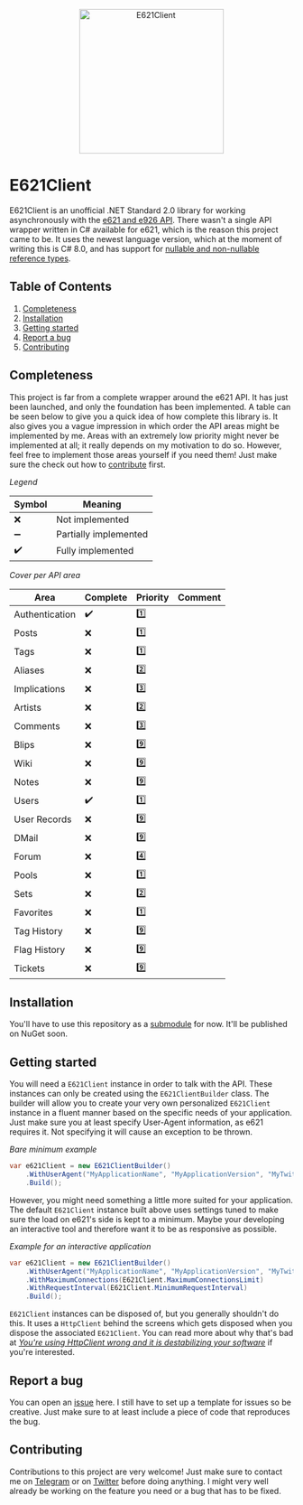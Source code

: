 <p align="center">
    <img src="https://i.imgur.com/BNkDfMV.png" alt="E621Client" width="256"/>
</p>

# E621Client

E621Client is an unofficial .NET Standard 2.0 library for working asynchronously with the [e621 and e926 API](https://e621.net/help/show/api). There wasn't a single API wrapper written in C# available for e621, which is the reason this project came to be. It uses the newest language version, which at the moment of writing this is C# 8.0, and has support for [nullable and non-nullable reference types](https://docs.microsoft.com/en-us/dotnet/csharp/nullable-references).

## Table of Contents

1. [Completeness](#completeness)
2. [Installation](#installation)
3. [Getting started](#getting-started)
4. [Report a bug](#report-a-bug)
5. [Contributing](#contributing)

## Completeness

This project is far from a complete wrapper around the e621 API. It has just been launched, and only the foundation has been implemented. A table can be seen below to give you a quick idea of how complete this library is. It also gives you a vague impression in which order the API areas might be implemented by me. Areas with an extremely low priority might never be implemented at all; it really depends on my motivation to do so. However, feel free to implement those areas yourself if you need them! Just make sure the check out how to [contribute](#contributing) first.

_Legend_

| Symbol             | Meaning               |
| ------------------ | --------------------- |
| :x:                | Not implemented       |
| :heavy_minus_sign: | Partially implemented |
| :heavy_check_mark: | Fully implemented     |

_Cover per API area_

| Area           | Complete           | Priority | Comment |
| -------------- | ------------------ | -------- | ------- |
| Authentication | :heavy_check_mark: | :one:    |         |
| Posts          | :x:                | :one:    |         |
| Tags           | :x:                | :one:    |         |
| Aliases        | :x:                | :two:    |         |
| Implications   | :x:                | :three:  |         |
| Artists        | :x:                | :two:    |         |
| Comments       | :x:                | :three:  |         |
| Blips          | :x:                | :nine:   |         |
| Wiki           | :x:                | :nine:   |         |
| Notes          | :x:                | :nine:   |         |
| Users          | :heavy_check_mark: | :one:    |         |
| User Records   | :x:                | :nine:   |         |
| DMail          | :x:                | :nine:   |         |
| Forum          | :x:                | :four:   |         |
| Pools          | :x:                | :one:    |         |
| Sets           | :x:                | :two:    |         |
| Favorites      | :x:                | :one:    |         |
| Tag History    | :x:                | :nine:   |         |
| Flag History   | :x:                | :nine:   |         |
| Tickets        | :x:                | :nine:   |         |

## Installation

You'll have to use this repository as a [submodule](https://git-scm.com/book/en/v2/Git-Tools-Submodules) for now. It'll be published on NuGet soon.

## Getting started

You will need a `E621Client` instance in order to talk with the API. These instances can only be created using the `E621ClientBuilder` class. The builder will allow you to create your very own personalized `E621Client` instance in a fluent manner based on the specific needs of your application. Just make sure you at least specify User-Agent information, as e621 requires it. Not specifying it will cause an exception to be thrown.

_Bare minimum example_

```csharp
var e621Client = new E621ClientBuilder()
    .WithUserAgent("MyApplicationName", "MyApplicationVersion", "MyTwitterUsername", "Twitter")
    .Build();
```

However, you might need something a little more suited for your application. The default `E621Client` instance built above uses settings tuned to make sure the load on e621's side is kept to a minimum. Maybe your developing an interactive tool and therefore want it to be as responsive as possible.

_Example for an interactive application_

```csharp
var e621Client = new E621ClientBuilder()
    .WithUserAgent("MyApplicationName", "MyApplicationVersion", "MyTwitterUsername", "Twitter")
    .WithMaximumConnections(E621Client.MaximumConnectionsLimit)
    .WithRequestInterval(E621Client.MinimumRequestInterval)
    .Build();
```

`E621Client` instances can be disposed of, but you generally shouldn't do this. It uses a `HttpClient` behind the screens which gets disposed when you dispose the associated `E621Client`. You can read more about why that's bad at _[You're using HttpClient wrong and it is destabilizing your software](https://aspnetmonsters.com/2016/08/2016-08-27-httpclientwrong/)_ if you're interested.

## Report a bug

You can open an [issue](https://github.com/NoppesTheFolf/E621Client/issues) here. I still have to set up a template for issues so be creative. Just make sure to at least include a piece of code that reproduces the bug.

## Contributing

Contributions to this project are very welcome! Just make sure to contact me on [Telegram](https://t.me/NoppesTheFolf) or on [Twitter](https://twitter.com/NoppesTheFolf) before doing anything. I might very well already be working on the feature you need or a bug that has to be fixed.
